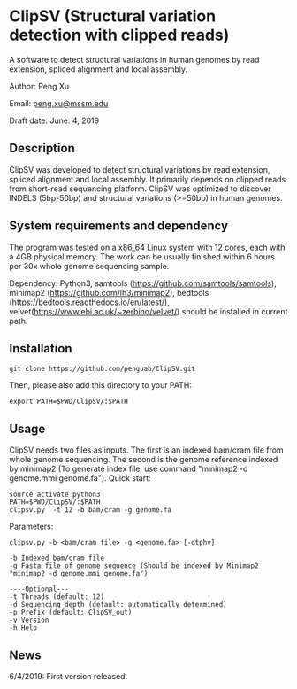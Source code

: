 # ClipSV (Structural variation detection with clipped reads)

A software to detect structural variations in human genomes by read extension, spliced alignment and local assembly.

Author: Peng Xu

Email: peng.xu@mssm.edu

Draft date: June. 4, 2019

## Description

ClipSV was developed to detect structural variations by read extension, spliced alignment and local assembly. It primarily depends on clipped reads from short-read sequencing platform. ClipSV was optimized to discover INDELS (5bp-50bp) and structural variations (>=50bp) in human genomes.

## System requirements and dependency

The program was tested on a x86_64 Linux system with 12 cores, each with a 4GB physical memory. The work can be usually finished within 6 hours per 30x whole genome sequencing sample.

Dependency: Python3, samtools (https://github.com/samtools/samtools), minimap2 (https://github.com/lh3/minimap2), bedtools (https://bedtools.readthedocs.io/en/latest/), velvet(https://www.ebi.ac.uk/~zerbino/velvet/) should be installed in current path.


## Installation

```
git clone https://github.com/penguab/ClipSV.git
```
Then, please also add this directory to your PATH:
```
export PATH=$PWD/ClipSV/:$PATH
```

## Usage

ClipSV needs two files as inputs. The first is an indexed bam/cram file from whole genome sequencing. The second is the genome reference indexed by minimap2 (To generate index file, use command "minimap2 -d genome.mmi genome.fa").
Quick start:
```
source activate python3
PATH=$PWD/ClipSV/:$PATH
clipsv.py  -t 12 -b bam/cram -g genome.fa
```

Parameters:
```
clipsv.py -b <bam/cram file> -g <genome.fa> [-dtphv]

-b Indexed bam/cram file
-g Fasta file of genome sequence (Should be indexed by Minimap2 "minimap2 -d genome.mmi genome.fa")

----Optional---
-t Threads (default: 12)
-d Sequencing depth (default: automatically determined)
-p Prefix (default: ClipSV_out)
-v Version
-h Help
```

## News

6/4/2019: First version released.

